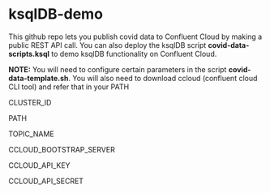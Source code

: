 # ksqlDB-demo

This github repo lets you publish covid data to Confluent Cloud by making a public REST API call. You can also deploy the ksqlDB script **covid-data-scripts.ksql** to demo ksqlDB functionality on Confluent Cloud.

**NOTE:** You will need to configure certain parameters in the script **covid-data-template.sh**. You will also need to download ccloud (confluent cloud CLI tool) and refer that in your PATH

CLUSTER_ID

PATH

TOPIC_NAME

CCLOUD_BOOTSTRAP_SERVER

CCLOUD_API_KEY

CCLOUD_API_SECRET

